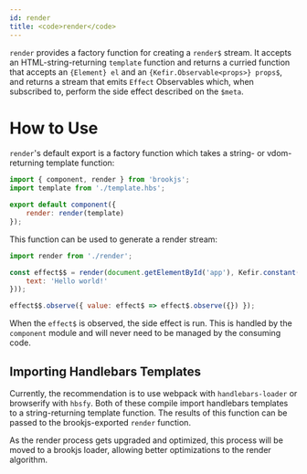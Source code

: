 ```yaml
---
id: render
title: <code>render</code>
---
```


`render` provides a factory function for creating a `render$` stream. It accepts an HTML-string-returning `template` function and returns a curried function that accepts an `{Element} el` and an `{Kefir.Observable<props>} props$`, and returns a stream that emits `Effect` Observables which, when subscribed to, perform the side effect described on the `$meta`.

# How to Use

`render`'s default export is a factory function which takes a string- or vdom-returning template function:

```js
import { component, render } from 'brookjs';
import template from './template.hbs';

export default component({
    render: render(template)
});
```

This function can be used to generate a render stream:

```js
import render from './render';

const effect$$ = render(document.getElementById('app'), Kefir.constant({
    text: 'Hello world!'
}));

effect$$.observe({ value: effect$ => effect$.observe({}) });
```

When the `effect$` is observed, the side effect is run. This is handled by the `component` module and will never need to be managed by the consuming code.

## Importing Handlebars Templates

Currently, the recommendation is to use webpack with `handlebars-loader` or browserify with `hbsfy`. Both of these compile import handlebars templates to a string-returning template function. The results of this function can be passed to the brookjs-exported `render` function.

As the render process gets upgraded and optimized, this process will be moved to a brookjs loader, allowing better optimizations to the render algorithm.
